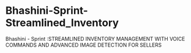 # Bhashini-Sprint-Streamlined_Inventory
Bhashini - Sprint :STREAMLINED INVENTORY MANAGEMENT WITH VOICE COMMANDS AND ADVANCED IMAGE DETECTION FOR SELLERS
